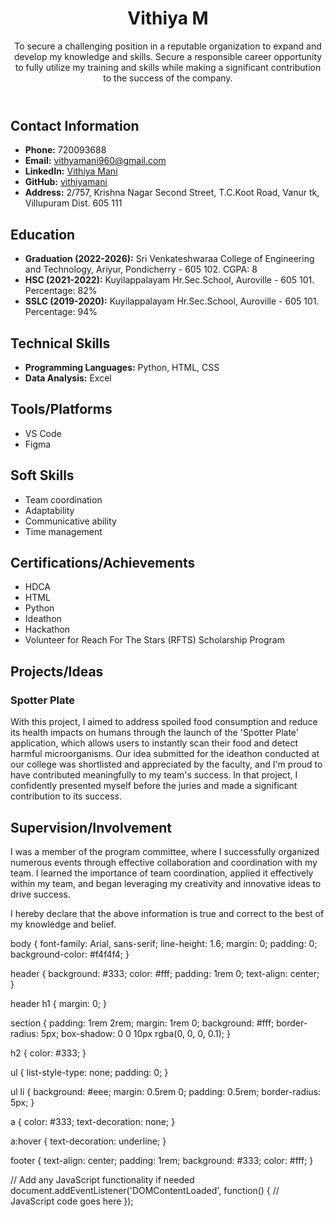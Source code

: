 <!DOCTYPE html>
<html lang="en">
<head>
    <meta charset="UTF-8">
    <meta name="viewport" content="width=device-width, initial-scale=1.0">
    <title>Portfolio - Vithiya M</title>
    <link rel="stylesheet" href="style.css">
</head>
<body>
    <header>
        <h1>Vithiya M</h1>
        <p>To secure a challenging position in a reputable organization to expand and develop my knowledge and skills. Secure a responsible career opportunity to fully utilize my training and skills while making a significant contribution to the success of the company.</p>
    </header>
    <section id="contact">
        <h2>Contact Information</h2>
        <ul>
            <li><strong>Phone:</strong> 720093688</li>
            <li><strong>Email:</strong> <a href="mailto:vithyamani960@gmail.com">vithyamani960@gmail.com</a></li>
            <li><strong>LinkedIn:</strong> <a href="https://www.linkedin.com/in/vithya-mani-846123269">Vithiya Mani</a></li>
            <li><strong>GitHub:</strong> <a href="https://github.com/vithiyamani">vithiyamani</a></li>
            <li><strong>Address:</strong> 2/757, Krishna Nagar Second Street, T.C.Koot Road, Vanur tk, Villupuram Dist. 605 111</li>
        </ul>
    </section>
    <section id="education">
        <h2>Education</h2>
        <ul>
            <li><strong>Graduation (2022-2026):</strong> Sri Venkateshwaraa College of Engineering and Technology, Ariyur, Pondicherry - 605 102. CGPA: 8</li>
            <li><strong>HSC (2021-2022):</strong> Kuyilappalayam Hr.Sec.School, Auroville - 605 101. Percentage: 82%</li>
            <li><strong>SSLC (2019-2020):</strong> Kuyilappalayam Hr.Sec.School, Auroville - 605 101. Percentage: 94%</li>
        </ul>
    </section>
    <section id="skills">
        <h2>Technical Skills</h2>
        <ul>
            <li><strong>Programming Languages:</strong> Python, HTML, CSS</li>
            <li><strong>Data Analysis:</strong> Excel</li>
        </ul>
        <h2>Tools/Platforms</h2>
        <ul>
            <li>VS Code</li>
            <li>Figma</li>
        </ul>
    </section>
    <section id="soft-skills">
        <h2>Soft Skills</h2>
        <ul>
            <li>Team coordination</li>
            <li>Adaptability</li>
            <li>Communicative ability</li>
            <li>Time management</li>
        </ul>
    </section>
    <section id="certifications">
        <h2>Certifications/Achievements</h2>
        <ul>
            <li>HDCA</li>
            <li>HTML</li>
            <li>Python</li>
            <li>Ideathon</li>
            <li>Hackathon</li>
            <li>Volunteer for Reach For The Stars (RFTS) Scholarship Program</li>
        </ul>
    </section>
    <section id="projects">
        <h2>Projects/Ideas</h2>
        <h3>Spotter Plate</h3>
        <p>With this project, I aimed to address spoiled food consumption and reduce its health impacts on humans through the launch of the 'Spotter Plate' application, which allows users to instantly scan their food and detect harmful microorganisms. Our idea submitted for the ideathon conducted at our college was shortlisted and appreciated by the faculty, and I'm proud to have contributed meaningfully to my team's success. In that project, I confidently presented myself before the juries and made a significant contribution to its success.</p>
    </section>
    <section id="supervision">
        <h2>Supervision/Involvement</h2>
        <p>I was a member of the program committee, where I successfully organized numerous events through effective collaboration and coordination with my team. I learned the importance of team coordination, applied it effectively within my team, and began leveraging my creativity and innovative ideas to drive success.</p>
    </section>
    <footer>
        <p>I hereby declare that the above information is true and correct to the best of my knowledge and belief.</p>
    </footer>
    <script src="script.js"></script>
</body>
</html>


body {
    font-family: Arial, sans-serif;
    line-height: 1.6;
    margin: 0;
    padding: 0;
    background-color: #f4f4f4;
}

header {
    background: #333;
    color: #fff;
    padding: 1rem 0;
    text-align: center;
}

header h1 {
    margin: 0;
}

section {
    padding: 1rem 2rem;
    margin: 1rem 0;
    background: #fff;
    border-radius: 5px;
    box-shadow: 0 0 10px rgba(0, 0, 0, 0.1);
}

h2 {
    color: #333;
}

ul {
    list-style-type: none;
    padding: 0;
}

ul li {
    background: #eee;
    margin: 0.5rem 0;
    padding: 0.5rem;
    border-radius: 5px;
}

a {
    color: #333;
    text-decoration: none;
}

a:hover {
    text-decoration: underline;
}

footer {
    text-align: center;
    padding: 1rem;
    background: #333;
    color: #fff;
}


// Add any JavaScript functionality if needed
document.addEventListener('DOMContentLoaded', function() {
    // JavaScript code goes here
});
